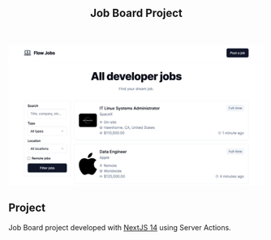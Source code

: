 <h2 align="center">Job Board Project</h2>

<br />

<p align="center">
  <img alt="Job Board home page" src="./github/job-board-home-page.png" />
</p>

## Project

Job Board project developed with [NextJS 14](https://nextjs.org/) using Server Actions.
